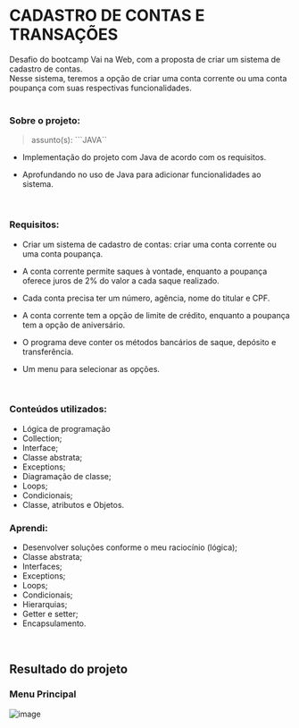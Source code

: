 # CADASTRO DE CONTAS E TRANSAÇÕES

Desafio do bootcamp Vai na Web, com a proposta de criar um sistema de cadastro de contas. <br>
Nesse sistema, teremos a opção de criar uma conta corrente ou uma conta poupança com suas respectivas funcionalidades.
<br><br>
### Sobre o projeto:


  >assunto(s): ```JAVA`` 
  
 - Implementação do projeto com Java de acordo com os requisitos.

 - Aprofundando no uso de Java para adicionar funcionalidades ao sistema.
<br>

### Requisitos:

- Criar um sistema de cadastro de contas: criar uma conta corrente ou uma conta poupança.

- A conta corrente permite saques à vontade, enquanto a poupança oferece juros de 2% do valor a cada saque realizado.

- Cada conta precisa ter um número, agência, nome do titular e CPF.

- A conta corrente tem a opção de limite de crédito, enquanto a poupança tem a opção de aniversário.

- O programa deve conter os métodos bancários de saque, depósito e transferência.

- Um menu para selecionar as opções.
<br>

### Conteúdos utilizados:

 - Lógica de programação 
 - Collection;
 - Interface;
 - Classe abstrata;
 - Exceptions;
 - Diagramação de classe;
 - Loops;
 - Condicionais;
 - Classe, atributos e Objetos.

### Aprendi:

-	Desenvolver soluções conforme o meu raciocínio (lógica);
- Classe abstrata;
-	Interfaces;
-	Exceptions;
-	Loops;
-	Condicionais;
-	Hierarquias;
-	Getter e setter;
-	Encapsulamento.

<br>

## Resultado do projeto
### Menu Principal 
![image](https://github.com/Bianca-Leal/vnw-desafio-nubank/assets/106701388/8afdade2-9803-4a8a-a32b-aef0b5c47fd0)

